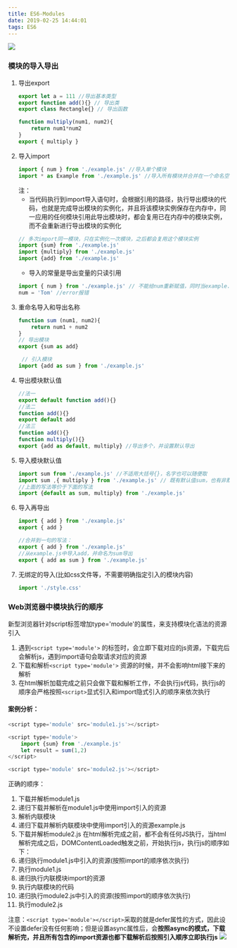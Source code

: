 ```yaml
---
title: ES6-Modules
date: 2019-02-25 14:44:01
tags: ES6
---
```

![](https://ws1.sinaimg.cn/large/e4d30300ly1g0qs1z3avzj216w0lggpe.jpg)
### 模块的导入导出
1. 导出export
   ```js
   export let a = 111 //导出基本类型
   export function add(){} // 导出类
   export class Rectangle{} // 导出函数

   function multiply(num1, num2){
       return num1*num2
   }
   export { multiply }
   ```
2. 导入import
   ```js
   import { num } from './example.js' //导入单个模块
   import * as Example from './example.js' //导入所有模块并合并在一个命名空间对象上
   ```
   注：
   - 当代码执行到import导入语句时，会根据引用的路径，执行导出模块的代码，也就是完成导出模块的实例化，并且将该模块实例保存在内存中，同一应用的任何模块引用此导出模块时，都会复用已在内存中的模块实例，而不会重新进行导出模块的实例化
   ```js
   // 多次import同一模块，只在实例化一次模块，之后都会复用这个模块实例
   import {sum} from './example.js'
   import {multiply} from './example.js'
   import {add} from './example.js'
   ```
   - 导入的常量是导出变量的只读引用
   ```js
   import { num } from './example.js' // 不能给num重新赋值，同时当example.js中的num值变化时，这里的num也会跟着变化
   num = 'Tom' //error报错
   ```
3. 重命名导入和导出名称
   ```js
   function sum (num1, num2){
       return num1 + num2
   }
   // 导出模块
   export {sum as add}

    // 引入模块
   import {add as sum } from './example.js'
   ```
4. 导出模块默认值
   ```js
   //法一
   export default function add(){}
   //法二
   function add(){}
   export default add
   //法三
   function add(){}
   function multiply(){}
   export {add as default, multiply} //导出多个，并设置默认导出
   ```
5. 导入模块默认值
   ```js
   import sum from './example.js' //不适用大括号{}，名字也可以随便取
   import sum ,{ multiply } from './example.js' // 既有默认值sum，也有非默认值，非默认值要放到{}中，并且名称要和导出模块的名称保持一致
   //上面的写法等价于下面的写法
   import {default as sum, multiply} from './example.js'
   ```
6. 导入再导出
   ```js
   import { add } from './example.js'
   export { add }

   //合并到一句的写法：
   export { add } from './example.js'
   //从example.js中导入add，并命名为sum导出
   export { add as sum } from './example.js'
   ```
7. 无绑定的导入(比如css文件等，不需要明确指定引入的模块内容)
   ```js
   import './style.css'
   ```
### Web浏览器中模块执行的顺序
新型浏览器针对script标签增加type='module'的属性，来支持模块化语法的资源引入
1. 遇到`<script type='module'>` 的标签时，会立即下载对应的js资源，下载完后会解析js，遇到import语句会取请求对应的资源
2. 下载和解析`<script type='module'>` 资源的时候，并不会影响html接下来的解析
3. 在html解析加载完成之前只会做下载和解析工作，不会执行js代码，执行js的顺序会严格按照`<script>`显式引入和import隐式引入的顺序来依次执行
#### 案例分析：
```js
<script type='module' src='module1.js'></script>

<script type='module'>
    import {sum} from './example.js'
    let result = sum(1,2) 
</script>

<script type='module' src='module2.js'></script>
```
正确的顺序：
1. 下载并解析module1.js
2. 递归下载并解析在module1.js中使用import引入的资源
3. 解析内联模块
4. 递归下载并解析内联模块中使用import引入的资源example.js
5. 下载并解析module2.js
在html解析完成之前，都不会有任何JS执行，当html解析完成之后，DOMContentLoaded触发之前，开始执行js，执行js的顺序如下：
1. 递归执行module1.js中引入的资源(按照import的顺序依次执行)
2. 执行module1.js
3. 递归执行内联模块import的资源
4. 执行内联模块的代码
5. 递归执行module2.js中引入的资源(按照import的顺序依次执行)
6. 执行module2.js

注意：`<script type='module'></script>`采取的就是defer属性的方式，因此设不设置defer没有任何影响；但是设置async属性后，会**按照async的模式，下载解析完，并且所有包含的import资源也都下载解析后按照引入顺序立即执行js**
![](https://ws1.sinaimg.cn/large/e4d30300ly1g0iwdd6h68j227m0j642z.jpg)